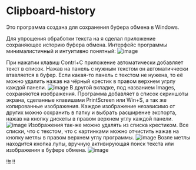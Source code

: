 # Clipboard-history
Это программа создана для сохранения буфера обмена в Windows.

Для упрощения обработки текста на я сделал приложение сохраняющее историю буфера обмена.
Интерфейс программы минималистичный и интуитивно понятный:
![image](https://github.com/Apilot16/Clipboard-history/assets/126118661/7dd00167-ff7c-4d77-9918-0036c9490f60)

При нажатии клавиш Contrl+C приложение автоматически добавляет текст в список.
Нажав на панель с нужным текстом он автоматиччески втавляется в буфер.
Если какая-то панель с текстом не нужена, то её можно удалить нажав на чёрный крестик в правом верхнем угрлу каждой панели.
![image](https://github.com/Apilot16/Clipboard-history/assets/126118661/bfca75b1-518e-4229-887f-bc9a85907c3c)
В другой вкладке, под названием Images, сохраняются изображения. Программа добавляет в список скриншоты экрана, сделанные клавишами PrintScreen или Win+S, а так же копированные изображения. Каждое изображение независимо от других можно сохранить в папку и выбрать расширение экспорта, нажав на кнопку дискеты в правом верхнем углу каждой панели.
![image](https://github.com/Apilot16/Clipboard-history/assets/126118661/a934014b-d82c-4a67-a3aa-afb60702f794)
Изображения так-же можно удалять из списка крестиком.
Все списки, что с текстом, что с картинками можно отчистить нажав на кнопку метлы в правом верхнем углу программы.
![image](https://github.com/Apilot16/Clipboard-history/assets/126118661/f4370bb1-0228-4bb6-aebe-ac340620037e)
Возле метлы находится кнопка лупы, вручную активирующая поиск текста или изображения в буфере обмена.
![image](https://github.com/Apilot16/Clipboard-history/assets/126118661/3913e10b-6aad-4b4f-a766-aa3f1c500e5d)

‼❗    ‼



